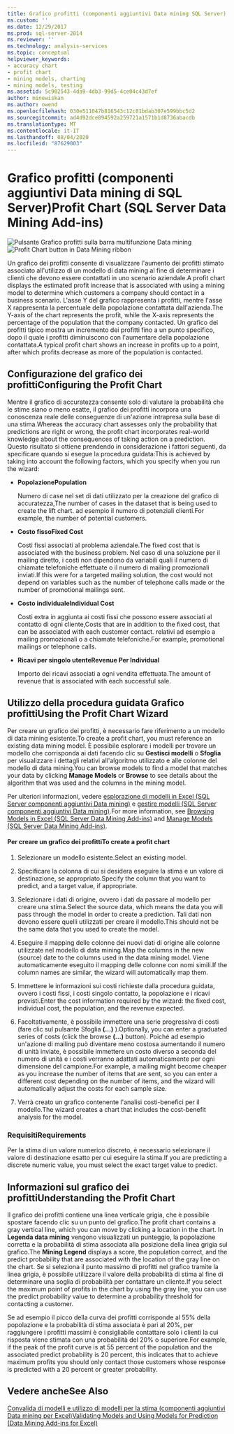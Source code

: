 ```yaml
---
title: Grafico profitti (componenti aggiuntivi Data mining SQL Server) | Microsoft Docs
ms.custom: ''
ms.date: 12/29/2017
ms.prod: sql-server-2014
ms.reviewer: ''
ms.technology: analysis-services
ms.topic: conceptual
helpviewer_keywords:
- accuracy chart
- profit chart
- mining models, charting
- mining models, testing
ms.assetid: 5c902543-4da9-4db3-99d5-4ce04c43d7ef
author: minewiskan
ms.author: owend
ms.openlocfilehash: 030e511047b816543c12c81bdab307e599bbc5d2
ms.sourcegitcommit: ad4d92dce894592a259721a1571b1d8736abacdb
ms.translationtype: MT
ms.contentlocale: it-IT
ms.lasthandoff: 08/04/2020
ms.locfileid: "87629003"
---
```

# <a name="profit-chart-sql-server-data-mining-add-ins"></a><span data-ttu-id="565eb-102">Grafico profitti (componenti aggiuntivi Data mining di SQL Server)</span><span class="sxs-lookup"><span data-stu-id="565eb-102">Profit Chart (SQL Server Data Mining Add-ins)</span></span>
  <span data-ttu-id="565eb-103">![Pulsante Grafico profitti sulla barra multifunzione Data mining](media/dmc-profitchart.gif "Pulsante Grafico profitti sulla barra multifunzione Data mining")</span><span class="sxs-lookup"><span data-stu-id="565eb-103">![Profit Chart button in Data Mining ribbon](media/dmc-profitchart.gif "Profit Chart button in Data Mining ribbon")</span></span>  
  
 <span data-ttu-id="565eb-104">Un grafico dei profitti consente di visualizzare l'aumento dei profitti stimato associato all'utilizzo di un modello di data mining al fine di determinare i clienti che devono essere contattati in uno scenario aziendale.</span><span class="sxs-lookup"><span data-stu-id="565eb-104">A profit chart displays the estimated profit increase that is associated with using a mining model to determine which customers a company should contact in a business scenario.</span></span> <span data-ttu-id="565eb-105">L'asse Y del grafico rappresenta i profitti, mentre l'asse X rappresenta la percentuale della popolazione contattata dall'azienda.</span><span class="sxs-lookup"><span data-stu-id="565eb-105">The Y-axis of the chart represents the profit, while the X-axis represents the percentage of the population that the company contacted.</span></span> <span data-ttu-id="565eb-106">Un grafico dei profitti tipico mostra un incremento dei profitti fino a un punto specifico, dopo il quale i profitti diminuiscono con l'aumentare della popolazione contattata.</span><span class="sxs-lookup"><span data-stu-id="565eb-106">A typical profit chart shows an increase in profits up to a point, after which profits decrease as more of the population is contacted.</span></span>  
  
## <a name="configuring-the-profit-chart"></a><span data-ttu-id="565eb-107">Configurazione del grafico dei profitti</span><span class="sxs-lookup"><span data-stu-id="565eb-107">Configuring the Profit Chart</span></span>  
 <span data-ttu-id="565eb-108">Mentre il grafico di accuratezza consente solo di valutare la probabilità che le stime siano o meno esatte, il grafico dei profitti incorpora una conoscenza reale delle conseguenze di un'azione intrapresa sulla base di una stima.</span><span class="sxs-lookup"><span data-stu-id="565eb-108">Whereas the accuracy chart assesses only the probability that predictions are right or wrong, the profit chart incorporates real-world knowledge about the consequences of taking action on a prediction.</span></span> <span data-ttu-id="565eb-109">Questo risultato si ottiene prendendo in considerazione i fattori seguenti, da specificare quando si esegue la procedura guidata:</span><span class="sxs-lookup"><span data-stu-id="565eb-109">This is achieved by taking into account the following factors, which you specify when you run the wizard:</span></span>  
  
-   <span data-ttu-id="565eb-110">**Popolazione**</span><span class="sxs-lookup"><span data-stu-id="565eb-110">**Population**</span></span>  
  
     <span data-ttu-id="565eb-111">Numero di case nel set di dati utilizzato per la creazione del grafico di accuratezza,</span><span class="sxs-lookup"><span data-stu-id="565eb-111">The number of cases in the dataset that is being used to create the lift chart.</span></span> <span data-ttu-id="565eb-112">ad esempio il numero di potenziali clienti.</span><span class="sxs-lookup"><span data-stu-id="565eb-112">For example, the number of potential customers.</span></span>  
  
-   <span data-ttu-id="565eb-113">**Costo fisso**</span><span class="sxs-lookup"><span data-stu-id="565eb-113">**Fixed Cost**</span></span>  
  
     <span data-ttu-id="565eb-114">Costi fissi associati al problema aziendale.</span><span class="sxs-lookup"><span data-stu-id="565eb-114">The fixed cost that is associated with the business problem.</span></span> <span data-ttu-id="565eb-115">Nel caso di una soluzione per il mailing diretto, i costi non dipendono da variabili quali il numero di chiamate telefoniche effettuate o il numero di mailing promozionali inviati.</span><span class="sxs-lookup"><span data-stu-id="565eb-115">If this were for a targeted mailing solution, the cost would not depend on variables such as the number of telephone calls made or the number of promotional mailings sent.</span></span>  
  
-   <span data-ttu-id="565eb-116">**Costo individuale**</span><span class="sxs-lookup"><span data-stu-id="565eb-116">**Individual Cost**</span></span>  
  
     <span data-ttu-id="565eb-117">Costi extra in aggiunta ai costi fissi che possono essere associati al contatto di ogni cliente,</span><span class="sxs-lookup"><span data-stu-id="565eb-117">Costs that are in addition to the fixed cost, that can be associated with each customer contact.</span></span> <span data-ttu-id="565eb-118">relativi ad esempio a mailing promozionali o a chiamate telefoniche.</span><span class="sxs-lookup"><span data-stu-id="565eb-118">For example, promotional mailings or telephone calls.</span></span>  
  
-   <span data-ttu-id="565eb-119">**Ricavi per singolo utente**</span><span class="sxs-lookup"><span data-stu-id="565eb-119">**Revenue Per Individual**</span></span>  
  
     <span data-ttu-id="565eb-120">Importo dei ricavi associati a ogni vendita effettuata.</span><span class="sxs-lookup"><span data-stu-id="565eb-120">The amount of revenue that is associated with each successful sale.</span></span>  
  
## <a name="using-the-profit-chart-wizard"></a><span data-ttu-id="565eb-121">Utilizzo della procedura guidata Grafico profitti</span><span class="sxs-lookup"><span data-stu-id="565eb-121">Using the Profit Chart Wizard</span></span>  
 <span data-ttu-id="565eb-122">Per creare un grafico dei profitti, è necessario fare riferimento a un modello di data mining esistente.</span><span class="sxs-lookup"><span data-stu-id="565eb-122">To create a profit chart, you must reference an existing data mining model.</span></span> <span data-ttu-id="565eb-123">È possibile esplorare i modelli per trovare un modello che corrisponda ai dati facendo clic su **Gestisci modelli** o **Sfoglia** per visualizzare i dettagli relativi all'algoritmo utilizzato e alle colonne del modello di data mining.</span><span class="sxs-lookup"><span data-stu-id="565eb-123">You can browse models to find a model that matches your data by clicking **Manage Models** or **Browse** to see details about the algorithm that was used and the columns in the mining model.</span></span>  
  
 <span data-ttu-id="565eb-124">Per ulteriori informazioni, vedere [esplorazione di modelli in Excel &#40;SQL Server componenti aggiuntivi Data mining&#41;](browsing-models-in-excel-sql-server-data-mining-add-ins.md) e [gestire modelli &#40;SQL Server componenti aggiuntivi Data mining&#41;](manage-models-sql-server-data-mining-add-ins.md).</span><span class="sxs-lookup"><span data-stu-id="565eb-124">For more information, see [Browsing Models in Excel &#40;SQL Server Data Mining Add-ins&#41;](browsing-models-in-excel-sql-server-data-mining-add-ins.md) and [Manage Models &#40;SQL Server Data Mining Add-ins&#41;](manage-models-sql-server-data-mining-add-ins.md).</span></span>  
  
#### <a name="to-create-a-profit-chart"></a><span data-ttu-id="565eb-125">Per creare un grafico dei profitti</span><span class="sxs-lookup"><span data-stu-id="565eb-125">To create a profit chart</span></span>  
  
1.  <span data-ttu-id="565eb-126">Selezionare un modello esistente.</span><span class="sxs-lookup"><span data-stu-id="565eb-126">Select an existing model.</span></span>  
  
2.  <span data-ttu-id="565eb-127">Specificare la colonna di cui si desidera eseguire la stima e un valore di destinazione, se appropriato.</span><span class="sxs-lookup"><span data-stu-id="565eb-127">Specify the column that you want to predict, and a target value, if appropriate.</span></span>  
  
3.  <span data-ttu-id="565eb-128">Selezionare i dati di origine, ovvero i dati da passare al modello per creare una stima.</span><span class="sxs-lookup"><span data-stu-id="565eb-128">Select the source data, which means the data you will pass through the model in order to create a prediction.</span></span> <span data-ttu-id="565eb-129">Tali dati non devono essere quelli utilizzati per creare il modello.</span><span class="sxs-lookup"><span data-stu-id="565eb-129">This should not be the same data that you used to create the model.</span></span>  
  
4.  <span data-ttu-id="565eb-130">Eseguire il mapping delle colonne dei nuovi dati di origine alle colonne utilizzate nel modello di data mining.</span><span class="sxs-lookup"><span data-stu-id="565eb-130">Map the columns in the new (source) date to the columns used in the data mining model.</span></span> <span data-ttu-id="565eb-131">Viene automaticamente eseguito il mapping delle colonne con nomi simili.</span><span class="sxs-lookup"><span data-stu-id="565eb-131">If the column names are similar, the wizard will automatically map them.</span></span>  
  
5.  <span data-ttu-id="565eb-132">Immettere le informazioni sui costi richieste dalla procedura guidata, ovvero i costi fissi, i costi singolo contatto, la popolazione e i ricavi previsti.</span><span class="sxs-lookup"><span data-stu-id="565eb-132">Enter the cost information required by the wizard: the fixed cost, individual cost, the population, and the revenue expected.</span></span>  
  
6.  <span data-ttu-id="565eb-133">Facoltativamente, è possibile immettere una serie progressiva di costi (fare clic sul pulsante Sfoglia **(...)** ).</span><span class="sxs-lookup"><span data-stu-id="565eb-133">Optionally, you can enter a graduated series of costs (click the browse **(...)** button).</span></span> <span data-ttu-id="565eb-134">Poiché ad esempio un'azione di mailing può diventare meno costosa aumentando il numero di unità inviate, è possibile immettere un costo diverso a seconda del numero di unità e i costi verranno adattati automaticamente per ogni dimensione del campione.</span><span class="sxs-lookup"><span data-stu-id="565eb-134">For example, a mailing might become cheaper as you increase the number of items that are sent, so you can enter a different cost depending on the number of items, and the wizard will automatically adjust the costs for each sample size.</span></span>  
  
7.  <span data-ttu-id="565eb-135">Verrà creato un grafico contenente l'analisi costi-benefici per il modello.</span><span class="sxs-lookup"><span data-stu-id="565eb-135">The wizard creates a chart that includes the cost-benefit analysis for the model.</span></span>  
  
### <a name="requirements"></a><span data-ttu-id="565eb-136">Requisiti</span><span class="sxs-lookup"><span data-stu-id="565eb-136">Requirements</span></span>  
 <span data-ttu-id="565eb-137">Per la stima di un valore numerico discreto, è necessario selezionare il valore di destinazione esatto per cui eseguire la stima.</span><span class="sxs-lookup"><span data-stu-id="565eb-137">If you are predicting a discrete numeric value, you must select the exact target value to predict.</span></span>  
  
## <a name="understanding-the-profit-chart"></a><span data-ttu-id="565eb-138">Informazioni sul grafico dei profitti</span><span class="sxs-lookup"><span data-stu-id="565eb-138">Understanding the Profit Chart</span></span>  
 <span data-ttu-id="565eb-139">Il grafico dei profitti contiene una linea verticale grigia, che è possibile spostare facendo clic su un punto del grafico.</span><span class="sxs-lookup"><span data-stu-id="565eb-139">The profit chart contains a gray vertical line, which you can move by clicking a location in the chart.</span></span> <span data-ttu-id="565eb-140">In **Legenda data mining** vengono visualizzati un punteggio, la popolazione corretta e la probabilità di stima associata alla posizione della linea grigia sul grafico.</span><span class="sxs-lookup"><span data-stu-id="565eb-140">The **Mining Legend** displays a score, the population correct, and the predict probability that are associated with the location of the gray line on the chart.</span></span> <span data-ttu-id="565eb-141">Se si seleziona il punto massimo di profitti nel grafico tramite la linea grigia, è possibile utilizzare il valore della probabilità di stima al fine di determinare una soglia di probabilità per contattare un cliente.</span><span class="sxs-lookup"><span data-stu-id="565eb-141">If you select the maximum point of profits in the chart by using the gray line, you can use the predict probability value to determine a probability threshold for contacting a customer.</span></span>  
  
 <span data-ttu-id="565eb-142">Se ad esempio il picco della curva dei profitti corrisponde al 55% della popolazione e la probabilità di stima associata è pari al 20%, per raggiungere i profitti massimi è consigliabile contattare solo i clienti la cui risposta viene stimata con una probabilità del 20% o superiore.</span><span class="sxs-lookup"><span data-stu-id="565eb-142">For example, if the peak of the profit curve is at 55 percent of the population and the associated predict probability is 20 percent, this indicates that to achieve maximum profits you should only contact those customers whose response is predicted with a 20 percent or greater probability.</span></span>  
  
## <a name="see-also"></a><span data-ttu-id="565eb-143">Vedere anche</span><span class="sxs-lookup"><span data-stu-id="565eb-143">See Also</span></span>  
 [<span data-ttu-id="565eb-144">Convalida di modelli e utilizzo di modelli per la stima &#40;componenti aggiuntivi Data mining per Excel&#41;</span><span class="sxs-lookup"><span data-stu-id="565eb-144">Validating Models and Using Models for Prediction &#40;Data Mining Add-ins for Excel&#41;</span></span>](validating-models-and-using-models-for-prediction-data-mining-add-ins-for-excel.md)  
  
  
